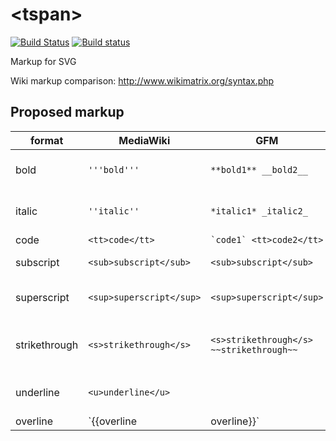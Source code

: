# \<tspan\>

[![Build Status](https://travis-ci.org/drom/tspan.svg)](https://travis-ci.org/drom/tspan)
[![Build status](https://ci.appveyor.com/api/projects/status/c0fpqnqvkuwa92a8?svg=true)](https://ci.appveyor.com/project/drom/tspan)


Markup for SVG

Wiki markup comparison: http://www.wikimatrix.org/syntax.php

## Proposed markup

| format | MediaWiki | GFM | GFM result | SVG style
| --------- |------------|----------|---|---|
| bold | `'''bold'''` | `**bold1** __bold2__` | **bold1** __bold2__ | {font-weight: bold}
| italic | `''italic''` | `*italic1* _italic2_` | *italic1* _italic2_ | {font-style: italic}
| code | `<tt>code</tt>` | ``` `code1` <tt>code2</tt> ``` | `code1` <tt>code2</tt>
| subscript | `<sub>subscript</sub>` | `<sub>subscript</sub>` | X<sub>subscript</sub> | {baseline-shift: sub}
| superscript | `<sup>superscript</sup>` | `<sup>superscript</sup>` | X<sup>superscript</sup> | {baseline-shift: super}
| strikethrough | `<s>strikethrough</s>` | `<s>strikethrough</s> ~~strikethrough~~` | <s>strikethrough</s> ~~strikethrough~~ | {text-decoration: line-through}
| underline | `<u>underline</u>` |  | underline | {text-decoration: underline}
| overline |  `{{overline|overline}}` |  | overline | {text-decoration: overline}
